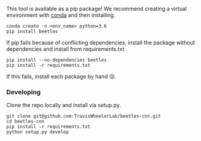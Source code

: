 This tool is available as a pip package!
We recommend creating a virtual environment with
[conda](https://docs.conda.io/en/latest/) and then installing.

```
conda create -n <env_name> python=3.6
pip install beetles
```
If pip fails because of conflicting dependencies, install the package without dependencies and install from requirements.txt
```
pip install --no-dependencies beetles
pip install -r requirements.txt
```
If this fails, install each package by hand 😢.

### Developing
Clone the repo locally and install via setup.py.

```
git clone git@github.com:TravisWheelerLab/beetles-cnn.git
cd beetles-cnn
pip install -r requirements.txt
python setup.py develop
```
